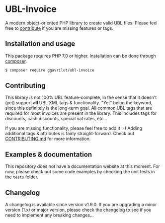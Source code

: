 # UBL-Invoice

A modern object-oriented PHP library to create valid UBL files. Please feel free to [contribute](https://github.com/ggavrilut/ubl-invoice/pulls) if you are missing features or tags.

## Installation and usage

This package requires PHP 7.0 or higher. Installation can be done through [composer](https://www.getcomposer.org).

```sh
$ composer require ggavrilut/ubl-invoice
```

## Contributing

This library is not 100% UBL feature-complete, in the sense that it doesn't (yet) support **all** UBL XML tags & functionality. "Yet" being the keyword, since this definitely is the long-term goal. All common UBL tags that are required for most invoices are present in the library. This includes tags for discounts, cash discounts, special vat rates, etc...

If you are missing functionality, please feel free to add it :-) Adding additional tags & attributes is fairly straight-forward. Check out [CONTRIBUTING.md](CONTRIBUTING.md) for more information.

## Examples & documentation

This repository does not have a documentation website at this moment. For now, please check out some code examples by checking the unit tests in the `tests` folder.

## Changelog

A changelog is available since version v1.9.0. If you are upgrading a minor version (1.x) or major version, please check the changelog to see if you need to implement any breaking changes...

